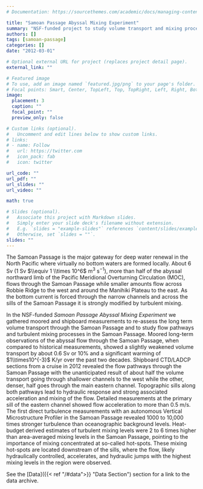 ```yaml
---
# Documentation: https://sourcethemes.com/academic/docs/managing-content/

title: "Samoan Passage Abyssal Mixing Experiment"
summary: "NSF-funded project to study volume transport and mixing processes in the abyssal flow through the Samoan Passage"
authors: []
tags: [samoan-passage]
categories: []
date: "2012-03-01"

# Optional external URL for project (replaces project detail page).
external_link: ""

# Featured image
# To use, add an image named `featured.jpg/png` to your page's folder.
# Focal points: Smart, Center, TopLeft, Top, TopRight, Left, Right, BottomLeft, Bottom, BottomRight.
image:
  placement: 3
  caption: ""
  focal_point: ""
  preview_only: false

# Custom links (optional).
#   Uncomment and edit lines below to show custom links.
# links:
# - name: Follow
#   url: https://twitter.com
#   icon_pack: fab
#   icon: twitter

url_code: ""
url_pdf: ""
url_slides: ""
url_video: ""

math: true

# Slides (optional).
#   Associate this project with Markdown slides.
#   Simply enter your slide deck's filename without extension.
#   E.g. `slides = "example-slides"` references `content/slides/example-slides.md`.
#   Otherwise, set `slides = ""`.
slides: ""
---
```


The Samoan Passage is the major gateway for deep water renewal in the North Pacific where virtually no bottom waters are formed locally.
About 6 Sv (1 Sv $\\equiv 1 \\times 10^6$ m$^3$ s$^{-1}$), more than half of the abyssal northward limb of the Pacific Meridional Overturning Circulation (MOC), flows through the Samoan Passage while smaller amounts flow across Robbie Ridge to the west and around the Manihiki Plateau to the east.
As the bottom current is forced through the narrow channels and across the sills of the Samoan Passage it is strongly modified by turbulent mixing.

In the NSF-funded *Samoan Passage Abyssal Mixing Experiment* we gathered moored and shipboard measurements to re-assess the long term volume transport through the Samoan Passage and to study flow pathways and turbulent mixing processes in the Samoan Passage.
Moored long-term observations of the abyssal flow through the Samoan Passage, when compared to historical measurements, showed a slightly weakened volume transport by about 0.6 Sv or 10% and a significant warming of $1\\times10^{-3}$ K/yr over the past two decades.
Shipboard CTD/LADCP sections from a cruise in 2012 revealed the flow pathways through the Samoan Passage with the unanticipated result of about half the volume transport going through shallower channels to the west while the other, denser, half goes through the main eastern channel.
Topographic sills along both pathways lead to hydraulic response and strong associated acceleration and mixing of the flow.
Detailed measurements at the primary sill of the eastern channel showed flow acceleration to more than 0.5 m/s.
The first direct turbulence measurements with an autonomous Vertical Microstructure Profiler in the Samoan Passage revealed 1000 to 10,000 times stronger turbulence than oceanographic background levels.
Heat-budget derived estimates of turbulent mixing levels were 2 to 6 times higher than area-averaged mixing levels in the Samoan Passage, pointing to the importance of mixing concentrated at so-called hot-spots.
These mixing hot-spots are located downstream of the sills, where the flow, likely hydraulically controlled, accelerates, and hydraulic jumps with the highest mixing levels in the region were observed.

See the [Data]({{< ref "/#data">}} "Data Section") section for a link to the data archive.
